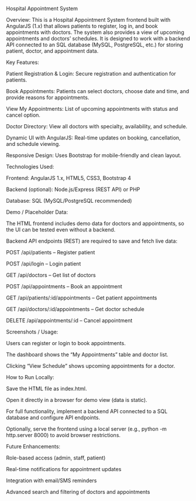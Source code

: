 Hospital Appointment System

Overview: This is a Hospital Appointment System frontend built with AngularJS (1.x) that allows patients to register, log in, and book appointments with doctors. The system also provides a view of upcoming appointments and doctors’ schedules. It is designed to work with a backend API connected to an SQL database (MySQL, PostgreSQL, etc.) for storing patient, doctor, and appointment data.

Key Features:

Patient Registration & Login: Secure registration and authentication for patients.

Book Appointments: Patients can select doctors, choose date and time, and provide reasons for appointments.

View My Appointments: List of upcoming appointments with status and cancel option.

Doctor Directory: View all doctors with specialty, availability, and schedule.

Dynamic UI with AngularJS: Real-time updates on booking, cancellation, and schedule viewing.

Responsive Design: Uses Bootstrap for mobile-friendly and clean layout.

Technologies Used:

Frontend: AngularJS 1.x, HTML5, CSS3, Bootstrap 4

Backend (optional): Node.js/Express (REST API) or PHP

Database: SQL (MySQL/PostgreSQL recommended)

Demo / Placeholder Data:

The HTML frontend includes demo data for doctors and appointments, so the UI can be tested even without a backend.

Backend API endpoints (REST) are required to save and fetch live data:

POST /api/patients – Register patient

POST /api/login – Login patient

GET /api/doctors – Get list of doctors

POST /api/appointments – Book an appointment

GET /api/patients/:id/appointments – Get patient appointments

GET /api/doctors/:id/appointments – Get doctor schedule

DELETE /api/appointments/:id – Cancel appointment

Screenshots / Usage:

Users can register or login to book appointments.

The dashboard shows the “My Appointments” table and doctor list.

Clicking “View Schedule” shows upcoming appointments for a doctor.

How to Run Locally:

Save the HTML file as index.html.

Open it directly in a browser for demo view (data is static).

For full functionality, implement a backend API connected to a SQL database and configure API endpoints.

Optionally, serve the frontend using a local server (e.g., python -m http.server 8000) to avoid browser restrictions.

Future Enhancements:

Role-based access (admin, staff, patient)

Real-time notifications for appointment updates

Integration with email/SMS reminders

Advanced search and filtering of doctors and appointments

